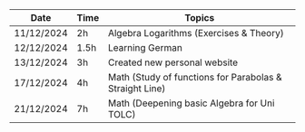 | Date       | Time | Topics                                                  |
| ---------- | ---- | ------------------------------------------------------- |
| 11/12/2024 | 2h   | Algebra Logarithms (Exercises & Theory)                 |
| 12/12/2024 | 1.5h | Learning German                                         |
| 13/12/2024 | 3h   | Created new personal website                            |
| 17/12/2024 | 4h   | Math (Study of functions for Parabolas & Straight Line) |
| 21/12/2024 | 7h   | Math (Deepening basic Algebra for Uni TOLC)             |

